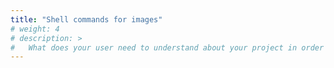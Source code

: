 ```yaml
---
title: "Shell commands for images"
# weight: 4
# description: >
#   What does your user need to understand about your project in order to use it - or potentially contribute to it? 
---
```

